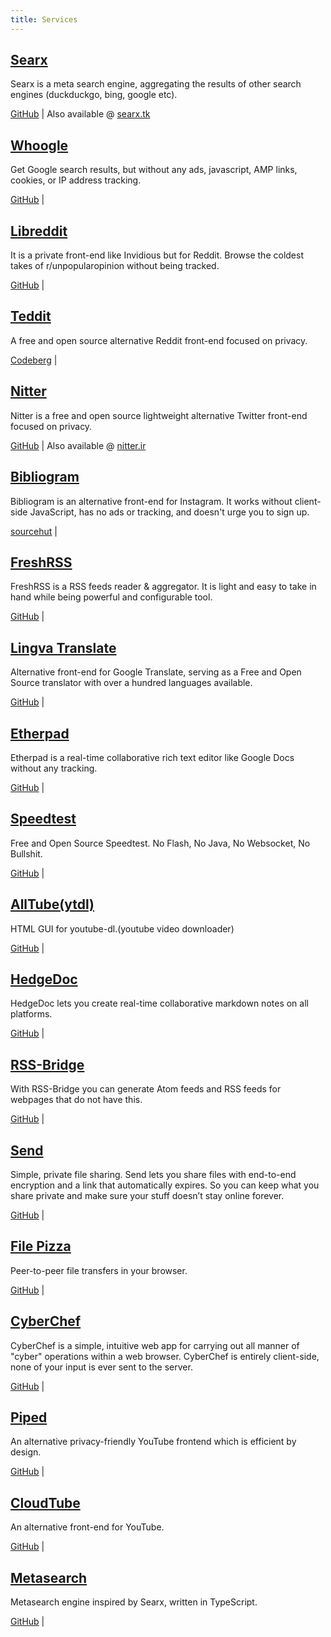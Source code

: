 ```yaml
---
title: Services
---
```


## [Searx](https://sx.alefvanoon.xyz/)

Searx is a meta search engine, aggregating the results of other search engines (duckduckgo, bing, google etc).

[GitHub](https://github.com/searx/searx) | Also available @ [searx.tk](https://searx.tk)

## [Whoogle](https://s.alefvanoon.xyz/)

Get Google search results, but without any ads, javascript, AMP links, cookies, or IP address tracking.

[GitHub](https://github.com/benbusby/whoogle-search) |

## [Libreddit](https://libreddit.alefvanoon.xyz/)

It is a private front-end like Invidious but for Reddit. Browse the coldest takes of r/unpopularopinion without being tracked.

[GitHub](https://github.com/spikecodes/libreddit) |

## [Teddit](https://teddit.alefvanoon.xyz/)

A free and open source alternative Reddit front-end focused on privacy.

[Codeberg](https://codeberg.org/teddit/teddit) |

## [Nitter](https://nitter.alefvanoon.xyz/)

Nitter is a free and open source lightweight alternative Twitter front-end focused on privacy.

[GitHub](https://github.com/zedeus/nitter) | Also available @ [nitter.ir](https://nitter.ir)

## [Bibliogram](https://biblio.alefvanoon.xyz/)

Bibliogram is an alternative front-end for Instagram. It works without client-side JavaScript, has no ads or tracking, and doesn't urge you to sign up.

[sourcehut](https://sr.ht/~cadence/bibliogram/) |

## [FreshRSS](https://rss.alefvanoon.xyz/)

FreshRSS is a RSS feeds reader & aggregator. It is light and easy to take in hand while being powerful and configurable tool.

[GitHub](https://github.com/FreshRSS/FreshRSS/) |

## [Lingva Translate](https://translate.alefvanoon.xyz/)

Alternative front-end for Google Translate, serving as a Free and Open Source translator with over a hundred languages available.

[GitHub](https://github.com/TheDavidDelta/lingva-translate/) |

## [Etherpad](https://pad.alefvanoon.xyz/)

Etherpad is a real-time collaborative rich text editor like Google Docs without any tracking.

[GitHub](https://github.com/ether/etherpad-lite/) |

## [Speedtest](https://fast.alefvanoon.xyz/)

Free and Open Source Speedtest. No Flash, No Java, No Websocket, No Bullshit.

[GitHub](https://github.com/librespeed/speedtest/) |

## [AllTube(ytdl)](https://yt.alefvanon.xyz/)

HTML GUI for youtube-dl.(youtube video downloader)

[GitHub](https://github.com/Rudloff/alltube/) |


## [HedgeDoc](https://mdpad.alefvanon.xyz/)

HedgeDoc lets you create real-time collaborative markdown notes on all platforms.

[GitHub](https://github.com/hedgedoc/hedgedoc/) |


## [RSS-Bridge](https://rssb.alefvanon.xyz/)

With RSS-Bridge you can generate Atom feeds and RSS feeds for webpages that do not have this.

[GitHub](https://github.com/RSS-Bridge/rss-bridge/) |

## [Send](https://send.alefvanoon.xyz/)

Simple, private file sharing. Send lets you share files with end-to-end encryption and a link that automatically expires. So you can keep what you share private and make sure your stuff doesn’t stay online forever.

[GitHub](https://gitlab.com/timvisee/send/) |

## [File Pizza](https://filepizza.alefvanoon.xyz/)

Peer-to-peer file transfers in your browser.

[GitHub](https://gitlab.com/timvisee/send/) |

## [CyberChef](https://cyberchef.alefvanoon.xyz/)

CyberChef is a simple, intuitive web app for carrying out all manner of "cyber" operations within a web browser. CyberChef is entirely client-side, none of your input is ever sent to the server.

[GitHub](https://github.com/gchq/CyberChef/) |

## [Piped](https://piped.alefvanoon.xyz/)

An alternative privacy-friendly YouTube frontend which is efficient by design.

[GitHub](https://github.com/TeamPiped/Piped/) |

## [CloudTube](https://tube.alefvanoon.xyz/)

An alternative front-end for YouTube.

[GitHub](https://github.com/TeamPiped/Piped/) |

## [Metasearch](https://ss.alefvanoon.xyz/)

Metasearch engine inspired by Searx, written in TypeScript.

[GitHub](https://github.com/mat-1/metasearch/) |
